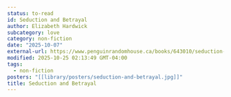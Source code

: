 ```yaml
---
status: to-read
id: Seduction and Betrayal
author: Elizabeth Hardwick
subcategory: love
category: non-fiction
date: "2025-10-07"
external-url: https://www.penguinrandomhouse.ca/books/643010/seduction-and-betrayal-by-elizabeth-hardwick-introduction-by-joan-didion/9780940322783
modified: 2025-10-25 02:13:49 GMT-04:00
tags:
  - non-fiction
posters: "[[library/posters/seduction-and-betrayal.jpg]]"
title: Seduction and Betrayal
---
```

